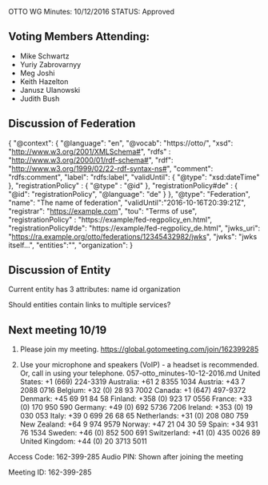 OTTO WG Minutes: 10/12/2016
STATUS: Approved

## Voting Members Attending:
 - Mike Schwartz
 - Yuriy Zabrovarnyy
 - Meg Joshi
 - Keith Hazelton
 - Janusz Ulanowski
 - Judith Bush

## Discussion of Federation

{
  "@context": {
    "@language": "en",
    "@vocab": "https://otto/",
    "xsd": "http://www.w3.org/2001/XMLSchema#",
    "rdfs" : "http://www.w3.org/2000/01/rdf-schema#",
    "rdf": "http://www.w3.org/1999/02/22-rdf-syntax-ns#",
    "comment": "rdfs:comment",
    "label": "rdfs:label",
    "validUntil": {
      "@type": "xsd:dateTime"
    },
    "registrationPolicy" : {
      "@type" : "@id"
    },
    "registrationPolicy#de" : {
      "@id": "registrationPolicy",
      "@language": "de"
    }
  },
  "@type": "Federation",
  "name": "The name of federation",
  "validUntil":"2016-10-16T20:39:21Z",
  "registrar": "https://example.com",
  "tou": "Terms of use",
  "registrationPolicy" : "https://example/fed-regpolicy_en.html",
  "registrationPolicy#de": "https://example/fed-regpolicy_de.html",
  "jwks_uri": "https://ra.example.org/otto/federations/12345432982/jwks",
  "jwks": "jwks itself...",
  "entities":"",
  "organization":
}

## Discussion of Entity

Current entity has 3 attributes:
   name
   id
   organization

Should entities contain links to multiple services?

## Next meeting 10/19

1.  Please join my meeting.
https://global.gotomeeting.com/join/162399285

2.  Use your microphone and speakers (VoIP) - a headset is recommended.  
Or, call in using your telephone.
057-otto_minutes-10-12-2016.md
United States: +1 (669) 224-3319
Australia: +61 2 8355 1034
Austria: +43 7 2088 0716
Belgium: +32 (0) 28 93 7002
Canada: +1 (647) 497-9372
Denmark: +45 69 91 84 58
Finland: +358 (0) 923 17 0556
France: +33 (0) 170 950 590
Germany: +49 (0) 692 5736 7206
Ireland: +353 (0) 19 030 053
Italy: +39 0 699 26 68 65
Netherlands: +31 (0) 208 080 759
New Zealand: +64 9 974 9579
Norway: +47 21 04 30 59
Spain: +34 931 76 1534
Sweden: +46 (0) 852 500 691
Switzerland: +41 (0) 435 0026 89
United Kingdom: +44 (0) 20 3713 5011

Access Code: 162-399-285
Audio PIN: Shown after joining the meeting

Meeting ID: 162-399-285
